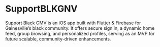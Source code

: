 # SupportBLKGNV
Support Black GMV is an iOS app built with Flutter &amp; Firebase for Gainesville’s black community. It offers secure sign in, a dynamic home feed, group browsing, and personalized profiles, serving as an MVP for future scalable, community-driven enhancements.
